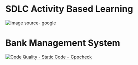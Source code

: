 # SDLC Activity Based Learning
![image](https://user-images.githubusercontent.com/80376117/114763917-f82cea80-9d80-11eb-91ed-a3cc60741533.png)
source- google

# Bank Management System
 
[![Code Quality - Static Code - Cppcheck](https://github.com/K-NEHA/Stepin_PACMANGAME/actions/workflows/cppcheck.yml/badge.svg)](https://github.com/K-NEHA/Stepin_PACMANGAME/actions/workflows/cppcheck.yml)


